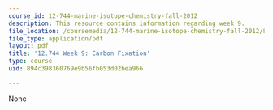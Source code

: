 ```yaml
---
course_id: 12-744-marine-isotope-chemistry-fall-2012
description: This resource contains information regarding week 9.
file_location: /coursemedia/12-744-marine-isotope-chemistry-fall-2012/894c398360769e9b56fb053d02bea966_MIT12_744F12_Week9.pdf
file_type: application/pdf
layout: pdf
title: '12.744 Week 9: Carbon Fixation'
type: course
uid: 894c398360769e9b56fb053d02bea966

---
```

None